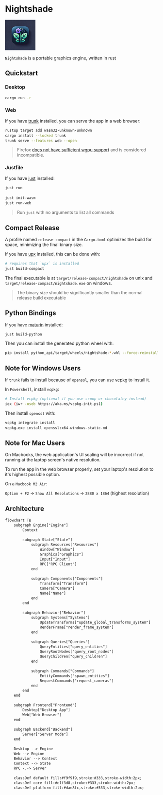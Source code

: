 # Nightshade

 <img src="./src/icon/nightshade.png" alt="drawing" width="100"/>

`Nightshade` is a portable graphics engine, written in rust

## Quickstart

### Desktop

```bash
cargo run -r
```

### Web

If you have [trunk](https://trunkrs.dev/) installed,
you can serve the app in a web browser:

```bash
rustup target add wasm32-unknown-unknown
cargo install --locked trunk
trunk serve --features web --open
```

> Firefox [does not have sufficient wgpu support](https://news.ycombinator.com/item?id=41157383) and is considered incompatible.

### Justfile

If you have [just](https://github.com/casey/just) installed:

```bash
just run

just init-wasm
just run-web
```

> Run `just` with no arguments to list all commands

## Compact Release

A profile named `release-compact` in the `Cargo.toml` optimizes the build
for space, minimizing the final binary size.

If you have [upx](https://upx.github.io) installed, this can be done with:

```bash
# requires that `upx` is installed
just build-compact
```

The final executable is at `target/release-compact/nightshade` on unix and `target/release-compact/nightshade.exe` on windows.

> The binary size should be significantly smaller than the normal release build executable

## Python Bindings

If you have [maturin]() installed:

```bash
just build-python
```

Then you can install the generated python wheel with:

```bash
pip install python_api/target/wheels/nightshade-*.whl --force-reinstall
```

## Note for Windows Users

If `trunk` fails to install because of `openssl`,
you can use [vcpkg](https://vcpkg.io/en/) to install it.

In `Powershell`, install `vcpkg`:

```bash
# Install vcpkg (optional if you use scoop or chocolatey instead)
iex (iwr -useb https://aka.ms/vcpkg-init.ps1)
```

Then install `openssl` with:

```bash
vcpkg integrate install
vcpkg.exe install openssl:x64-windows-static-md
```

## Note for Mac Users

On Macbooks, the web application's UI scaling will be incorrect
if not running at the laptop screen's native resolution.

To run the app in the web browser properly,
set your laptop's resolution to it's highest possible option.

On a `Macbook M2 Air`:

`Option + F2` -> `Show All Resolutions` -> `2880 x 1864` (highest resolution)

## Architecture

```mermaid
flowchart TB
    subgraph Engine["Engine"]
        Context
        
        subgraph State["State"]
            subgraph Resources["Resources"]
                Window["Window"]
                Graphics["Graphics"]
                Input["Input"]
                RPC["RPC Client"]
            end

            subgraph Components["Components"]
                Transform["Transform"]
                Camera["Camera"]
                Name["Name"]
            end
        end
        
        subgraph Behavior["Behavior"]
            subgraph Systems["Systems"]
                UpdateTransforms["update_global_transforms_system"]
                RenderFrame["render_frame_system"]
            end

            subgraph Queries["Queries"]
                QueryEntities["query_entities"]
                QueryRootNodes["query_root_nodes"]
                QueryChildren["query_children"]
            end

            subgraph Commands["Commands"]
                EntityCommands["spawn_entities"]
                RequestCommands["request_cameras"]
            end
        end
    end

    subgraph Frontend["Frontend"]
        Desktop["Desktop App"]
        Web["Web Browser"]
    end

    subgraph Backend["Backend"]
        Server["Server Mode"]
    end

    Desktop --> Engine
    Web --> Engine
    Behavior --> Context
    Context --> State
    RPC -.-> Server

    classDef default fill:#f9f9f9,stroke:#333,stroke-width:2px;
    classDef core fill:#e1f3d8,stroke:#333,stroke-width:2px;
    classDef platform fill:#dae8fc,stroke:#333,stroke-width:2px;
```
